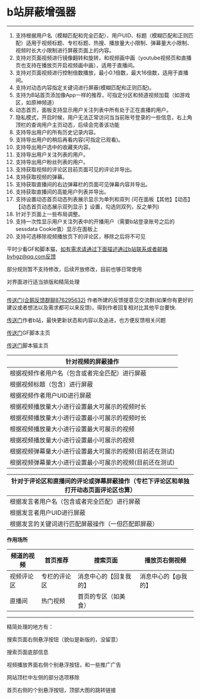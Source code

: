# b站屏蔽增强器

<hr>

1. 支持根据用户名（模糊匹配和完全匹配）、用户UID、标题（模糊匹配和正则匹配）适用于视频标题、专栏标题、热搜、播放量大小限制、弹幕量大小限制、视频时长大小限制进行屏蔽页面上的内容。
2. 支持对页面视频进行镜像翻转和旋转，和视频画中画（youtube视频页和直播页也支持在播放页开启视频画中画），适用于直播间。
3. 支持对页面视频进行控制倍数播放，最小0.1倍数，最大16倍数，适用于直播间。
4. 支持对动态内容指定关键词进行屏蔽(模糊匹配和正则匹配)。
5. 支持为B站首页添加像App一样的推荐，可指定分区和频道视频加载（如游戏区，如原神频道）
6. 动态首页，面板支持显示用户关注列表中所有处于正在直播的用户。
7. 隐私模式，开启时候，用户无法正常访问当当前账号登录的一些信息，右上角顶栏的查询用户主页动态，后续会完善该功能
8. 支持导出用户的所有历史记录内容。
9. 支持导出用户的稍后再看内容(可指定已观看)。
10. 支持导出用户选中的收藏夹内容。
11. 支持导出用户关注列表的用户。
12. 支持导出用户粉丝列表的用户。
13. 支持获取视频的评论区目前页面可见的评论并导出。
14. 支持获取视频的弹幕。
15. 支持获取直播间的右边弹幕栏的页面可见弹幕内容并导出。
16. 支持获取直播间的高能用户列表并导出。
17. 支持设置动态首页动态列表展示显示为单列和双列 (可在面板【其他】【动态】【动态首页动态展示双列显示
    】设置，勾选则双列，反之单列)
18. 针对于页面上一些布局调整。
19. 支持一次性显示用户关注列表中的开播用户（需要b站登录账号之后的sessdata Cookie值）显示在面板上
20. 支持可选移除视频播放页下的评论区，移除之后将不可见

平时少看GF和脚本猫，如有需求请通过下面描述通过b站联系或者邮箱byhgz@qq.com反馈

部分规则暂不支持修改，后续开放修改，目前也够日常使用

对界面进行适当排版和精简处理
<hr>

[传送门\(企鹅反馈群聊876295632\)](http://qm.qq.com/cgi-bin/qm/qr?_wv=1027&k=tFU0xLt1uO5u5CXI2ktQRLh_XGAHBl7C&authKey=KAf4rICQYjfYUi66WelJAGhYtbJLILVWumOm%2BO9nM5fNaaVuF9Iiw3dJoPsVRUak&noverify=0&group_code=876295632)
作者所建的反馈提意见交流群(如果你有更好的建议或者想法以及需求都可以来反馈)，得到作者回复相对比其他平台要快.

[传送门](https://space.bilibili.com/473239155/dynamic)作者b站，最快更新状态和内容以及追进，也方便反馈相关问题

[传送门](https://greasyfork.org/zh-CN/scripts/461382-b站屏蔽增强器)GF脚本主页

[传送门](https://scriptcat.org/script-show-page/1029)脚本猫主页

| 针对视频的屏蔽操作                     |
|-------------------------------|
| 根据视频作者用户名（包含或者完全匹配）进行屏蔽       |
| 根据视频标题（包含）进行屏蔽                |
| 根据视频作者用户UID进行屏蔽               |
| 根据视频播放量大小进行设置最大可展示的视频时长       |
| 根据视频播放量大小进行设置最小可展示的视频时长       |
| 根据视频播放量大小进行设置最大可展示的视频         |
| 根据视频播放量大小进行设置最小可展示的视频         |
| 根据视频弹幕量大小进行设置最大可展示的视频(目前还在测试) |
| 根据视频弹幕量大小进行设置最小可展示的视频(目前还在测试) |

| 针对于评论区和直播间的评论或弹幕屏蔽操作（专栏下评论区和单独打开动态页面评论区也算） |
|-------------------------------------------|
| 根据发言者用户名（包含或者完全匹配）进行屏蔽      |
| 根据发言者用户UID进行屏蔽                 |
| 根据发言的关键词进行匹配屏蔽操作（一但匹配即屏蔽）  |

**作用场所**

| 频道的视频 | 首页推荐   | 搜索页面        | 播放页右侧视频 |
|------|--------|-------------|---------|
| 视频评论区 | 专栏的评论区 | 消息中心的【回复我的】 | 消息中心的【@我的】 |
| 直播间  | 热门视频   | 首页的专区（如美食）  |            |

<hr>
精简处理的地方有：

搜索页面右侧悬浮按钮（貌似是新版的，没留意）

搜索页面底部信息

视频播放界面右侧个别悬浮按钮，和一些推广广告

网站顶栏中左侧的部分选项移除

首页右侧的个别悬浮按钮，顶部大图的跳转链接